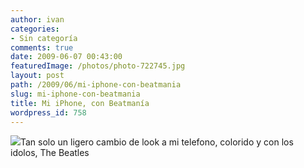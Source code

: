 ```yaml
---
author: ivan
categories:
- Sin categoría
comments: true
date: 2009-06-07 00:43:00
featuredImage: /photos/photo-722745.jpg
layout: post
path: /2009/06/mi-iphone-con-beatmania
slug: mi-iphone-con-beatmania
title: Mi iPhone, con Beatmanía
wordpress_id: 758
---
```


[![](/photos/photo-722745.jpg)](https://2.bp.blogspot.com/_T2UWuNJg3dQ/SirG7pSn2HI/AAAAAAAABiI/PqYFv73zE7o/s1600-h/photo-722745.jpg)Tan solo un ligero cambio de look a mi telefono, colorido y con los  
idolos, The Beatles